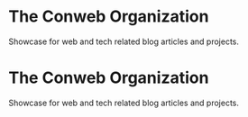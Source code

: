 <h1>The Conweb Organization</h1>
<p>Showcase for web and tech related blog articles and projects.<p>

# The Conweb Organization
Showcase for web and tech related blog articles and projects.
